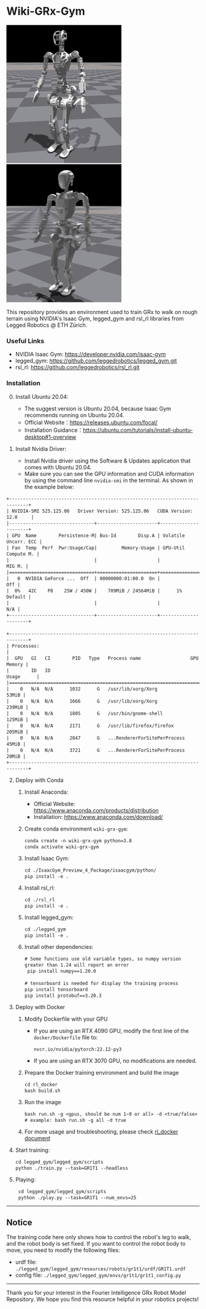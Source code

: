 # Wiki-GRx-Gym

<img src="./pictures/gr1t1_gym.png" width="300" height="360" />
<img src="./pictures/gr1t2_gym.png" width="300" height="360" />


This repository provides an environment used to train GRx to walk on rough terrain using NVIDIA's Isaac Gym, legged_gym and rsl_rl libraries from Legged Robotics @ ETH Zürich.

### Useful Links

* NVIDIA Isaac Gym: https://developer.nvidia.com/isaac-gym
* legged_gym: https://github.com/leggedrobotics/legged_gym.git
* rsl_rl: https://github.com/leggedrobotics/rsl_rl.git

### Installation

0. Install Ubuntu 20.04:
    - The suggest version is Ubuntu 20.04, because Isaac Gym recommends running on Ubuntu 20.04.
    - Official Website：https://releases.ubuntu.com/focal/
    - Installation Guidance：https://ubuntu.com/tutorials/install-ubuntu-desktop#1-overview

1. Install Nvidia Driver:
    - Install Nvidia driver using the Software & Updates application that comes with Ubuntu 20.04.
    - Make sure you can see the GPU information and CUDA information by using the command line `nvidia-smi` in the terminal. As shown in the example below:

```
+-----------------------------------------------------------------------------+
| NVIDIA-SMI 525.125.06   Driver Version: 525.125.06   CUDA Version: 12.0     |
|-------------------------------+----------------------+----------------------+
| GPU  Name        Persistence-M| Bus-Id        Disp.A | Volatile Uncorr. ECC |
| Fan  Temp  Perf  Pwr:Usage/Cap|         Memory-Usage | GPU-Util  Compute M. |
|                               |                      |               MIG M. |
|===============================+======================+======================|
|   0  NVIDIA GeForce ...  Off  | 00000000:01:00.0  On |                  Off |
|  0%   42C    P8    25W / 450W |    709MiB / 24564MiB |      1%      Default |
|                               |                      |                  N/A |
+-------------------------------+----------------------+----------------------+
                                                                      
+-----------------------------------------------------------------------------+
| Processes:                                                                  |
|  GPU   GI   CI        PID   Type   Process name                  GPU Memory |
|        ID   ID                                                   Usage      |
|=============================================================================|
|    0   N/A  N/A      1032      G   /usr/lib/xorg/Xorg                 53MiB |
|    0   N/A  N/A      1666      G   /usr/lib/xorg/Xorg                239MiB |
|    0   N/A  N/A      1805      G   /usr/bin/gnome-shell              125MiB |
|    0   N/A  N/A      2171      G   /usr/lib/firefox/firefox          205MiB |
|    0   N/A  N/A      2847      G   ...RendererForSitePerProcess       45MiB |
|    0   N/A  N/A      3721      G   ...RendererForSitePerProcess       20MiB |
+-----------------------------------------------------------------------------+
```

2. Deploy with Conda

    1. Install Anaconda:
        * Official Website: https://www.anaconda.com/products/distribution
        * Installation: https://www.anaconda.com/download/
    3. Create conda environment `wiki-grx-gym`:
        ```
        conda create -n wiki-grx-gym python=3.8
        conda activate wiki-grx-gym
        ```

    4. Install Isaac Gym:
        ```
        cd ./IsaacGym_Preview_4_Package/isaacgym/python/
        pip install -e .
        ```

    5. Install rsl_rl:
        ```
        cd ./rsl_rl
        pip install -e .
        ```

    6. Install legged_gym:
        ```
        cd ./legged_gym
        pip install -e .
        ```

    7. Install other dependencies:
       ```
       # Some functions use old variable types, so numpy version greater than 1.24 will report an error
        pip install numpy==1.20.0
       
       # tensorboard is needed for display the training process
       pip install tensorboard
       pip install protobuf==3.20.3
       ```

3. Deploy with Docker

    1. Modify Dockerfile with your GPU

        * If you are using an RTX 4090 GPU, modify the first line of the `docker/Dockerfile` file to:

          ```dockerfile
          nvcr.io/nvidia/pytorch:22.12-py3
          ```

        * If you are using an RTX 3070 GPU, no modifications are needed.

    2. Prepare the Docker training environment and build the image

        ```
        cd rl_docker
        bash build.sh
        ```

    3. Run the image

        ```
        bash run.sh -g <gpus, should be num 1~9 or all> -d <true/false>
        # example: bash run.sh -g all -d true
        ```

    4. For more usage and troubleshooting, please check [rl_docker document](./rl_docker/README.md)

4. Start training:

    ```
    cd legged_gym/legged_gym/scripts
    python ./train.py --task=GR1T1 --headless
    ```

5. Playing:
   ```
    cd legged_gym/legged_gym/scripts
    python ./play.py --task=GR1T1 --num_envs=25
   ```

---

## Notice

The training code here only shows how to control the robot's leg to walk, and the robot body is set fixed.
If you want to control the robot body to move, you need to modify the following files:

- urdf file: `./legged_gym/legged_gym/resources/robots/gr1t1/urdf/GR1T1.urdf`
- config file: `./legged_gym/legged_gym/envs/gr1t1/gr1t1_config.py`

---

Thank you for your interest in the Fourier Intelligence GRx Robot Model Repository.
We hope you find this resource helpful in your robotics projects!